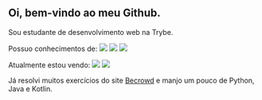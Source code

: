<h2> Oi, bem-vindo ao meu Github. </h2>

Sou estudante de desenvolvimento web na Trybe.

Possuo conhecimentos de:
<img src="{https://img.shields.io/badge/HTML5-E34F26?style=for-the-badge&logo=html5&logoColor=white}" />
<img src="{https://img.shields.io/badge/CSS3-1572B6?style=for-the-badge&logo=css3&logoColor=white}" />
<img src="{https://img.shields.io/badge/JavaScript-323330?style=for-the-badge&logo=javascript&logoColor=F7DF1E}" />

Atualmente estou vendo:
<img src="{https://img.shields.io/badge/React-20232A?style=for-the-badge&logo=react&logoColor=61DAFB}" />
<img src="{https://img.shields.io/badge/Redux-593D88?style=for-the-badge&logo=redux&logoColor=white}" />

Já resolvi muitos exercícios do site <a href="https://www.beecrowd.com.br/" target="_blank">Becrowd</a> e manjo um pouco de Python, Java e Kotlin.
